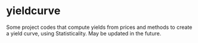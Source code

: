 # yieldcurve
Some project codes that compute yields from prices and methods to create a yield curve, using Statisticality. May be updated in the future.
